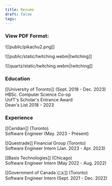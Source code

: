 ```yaml
---
title: Resume
draft: false
tags:
---
```

### View PDF Format:

![[public/pikachu2.png]]

![[public/static/twitching.webm|twitching]]


![[quartz/static/twitching.webm|twitching]]

### Education

[[University of Toronto]] (Sept. 2018 - Dec. 2023)  
HBSc. Computer Science Co-op  
UofT's Scholar's Entrance Award  
Dean's List 2018 - 2023

  

### Experience

[[Ceridian]] (Toronto)  
Software Engineer (May. 2023 - Present)  
  
[[Questrade]] Financial Group (Toronto)  
Software Engineer Intern (Jan. 2023 - Apr. 2023)  
  
[[Basis Technologies]] (Chicago)  
Software Engineer Intern (May 2022 - Aug. 2022)  
  
[[Government of Canada 🇨🇦]] (Toronto)  
Software Engineer Intern (Sept. 2021 - Dec. 2022)

